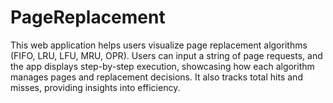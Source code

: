 # PageReplacement
This web application helps users visualize page replacement algorithms (FIFO, LRU, LFU, MRU, OPR). Users can input a string of page requests, and the app displays step-by-step execution, showcasing how each algorithm manages pages and replacement decisions. It also tracks total hits and misses, providing insights into efficiency.
